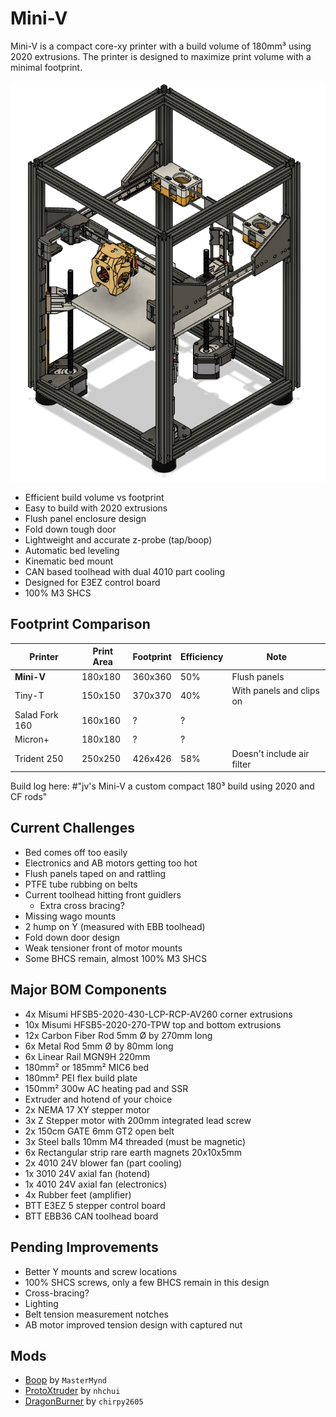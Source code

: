 # Mini-V

Mini-V is a compact core-xy printer with a build volume of 180mm³ using 2020 extrusions. The printer is designed to maximize print volume with a minimal footprint.

<p align="center">
  <img width="600" src="images/concept.png">
</p>

- Efficient build volume vs footprint
- Easy to build with 2020 extrusions
- Flush panel enclosure design
- Fold down tough door
- Lightweight and accurate z-probe (tap/boop)
- Automatic bed leveling
- Kinematic bed mount
- CAN based toolhead with dual 4010 part cooling
- Designed for E3EZ control board
- 100% M3 SHCS

## Footprint Comparison

| Printer       | Print Area | Footprint | Efficiency | Note
| ---           | ---        | ---       | ---        | ---
| **Mini-V**    | 180x180    | 360x360   | 50%        | Flush panels
| Tiny-T        | 150x150    | 370x370   | 40%        | With panels and clips on
| Salad Fork 160| 160x160    | ?         | ?          |
| Micron+       | 180x180    | ?         | ?          |
| Trident 250   | 250x250    | 426x426   | 58%        | Doesn't include air filter

Build log here: #"jv's Mini-V a custom compact 180³ build using 2020 and CF rods"

## Current Challenges

* Bed comes off too easily
* Electronics and AB motors getting too hot
* Flush panels taped on and rattling
* PTFE tube rubbing on belts
* Current toolhead hitting front guidlers
  - Extra cross bracing?
* Missing wago mounts
* 2 hump on Y (measured with EBB toolhead)
* Fold down door design
* Weak tensioner front of motor mounts
* Some BHCS remain, almost 100% M3 SHCS

## Major BOM Components

- 4x Misumi HFSB5-2020-430-LCP-RCP-AV260 corner extrusions
- 10x Misumi HFSB5-2020-270-TPW top and bottom extrusions
- 12x Carbon Fiber Rod 5mm Ø by 270mm long
- 6x Metal Rod 5mm Ø by 80mm long
- 6x Linear Rail MGN9H 220mm
- 180mm² or 185mm² MIC6 bed
- 180mm² PEI flex build plate
- 150mm² 300w AC heating pad and SSR
- Extruder and hotend of your choice
- 2x NEMA 17 XY stepper motor
- 3x Z Stepper motor with 200mm integrated lead screw
- 2x 150cm GATE 6mm GT2 open belt
- 3x Steel balls 10mm M4 threaded (must be magnetic)
- 6x Rectangular strip rare earth magnets 20x10x5mm 
- 2x 4010 24V blower fan (part cooling)
- 1x 3010 24V axial fan (hotend)
- 1x 4010 24V axial fan (electronics)
- 4x Rubber feet (amplifier)
- BTT E3EZ 5 stepper control board
- BTT EBB36 CAN toolhead board

## Pending Improvements

- Better Y mounts and screw locations
- 100% SHCS screws, only a few BHCS remain in this design
- Cross-bracing?
- Lighting
- Belt tension measurement notches
- AB motor improved tension design with captured nut

## Mods

- [Boop](https://github.com/VoronDesign/VoronUsers/tree/master/printer_mods/Ellis/Single_MGN9H_Carriage) by `MasterMynd`
- [ProtoXtruder](https://github.com/nhchiu/VoronMods/blob/main/Extruders/ProtoXtruder/README.md) by `nhchui`
- [DragonBurner](https://github.com/chirpy2605/voron/tree/main/V0/Dragon_Burner) by `chirpy2605`
